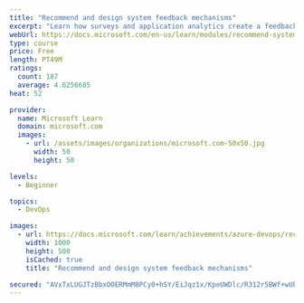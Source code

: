 ```yaml
---
title: "Recommend and design system feedback mechanisms"
excerpt: "Learn how surveys and application analytics create a feedback loop that helps you understand the voice of the customer."
webUrl: https://docs.microsoft.com/en-us/learn/modules/recommend-system-feedback-mechanisms/
type: course
price: Free
length: PT49M
ratings:
  count: 187
  average: 4.6256685
heat: 52

provider:
  name: Microsoft Learn
  domain: microsoft.com
  images:
    - url: /assets/images/organizations/microsoft.com-50x50.jpg
      width: 50
      height: 50

levels:
  - Beginner

topics:
  - DevOps

images:
  - url: https://docs.microsoft.com/learn/achievements/azure-devops/recommend-system-feedback-mechanisms-social.png
    width: 1000
    height: 500
    isCached: true
    title: "Recommend and design system feedback mechanisms"

secured: "AVxTxLUGJTzBbxOOERMmM8PCy0+hSY/EiJqz1x/KpeUWDlc/R312r5BWf+wUbGBTXXZG0NzfGCiSFP3bnMY6SPltPAYOaFnGq33K1ZCH1p9nSkM71fb4FzcqI2s7t6kkFEFIOHA/cQP0KFqsiTL0cq295xTy93whQ0XKuut5t7KMHSEzrAojF2YZyb0tX6ywmr59Jh7M6wi/FbtTsamGZS6cFYI/M3UM8wl8mvSr+6FSvEJGtwanVhSjYicVZwtZvc7u2iUDaUEKrKfGroHYcx2BZ++0PG3dPD/F1DM+WPtblkUykSfCSD/C+i21vP5NNvEvn48xVks0/dgS5qJmL0QGXCQFQI0BppuwOfd7IX+AS59fyVPKerFYc4qpvORvQ9HjcNN23nC2PLepdl675g==;8BwtnM3fcfd5naZX0t2KwA=="
---
```


